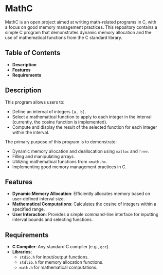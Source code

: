 # MathC

MathC is an open project aimed at writing math-related programs in C, with a focus on good memory management practices. This repository contains a simple C program that demonstrates dynamic memory allocation and the use of mathematical functions from the C standard library.

## Table of Contents

- **Description**
- **Features**
- **Requirements**


## Description

This program allows users to:

- Define an interval of integers `[a, b]`.
- Select a mathematical function to apply to each integer in the interval (currently, the cosine function is implemented).
- Compute and display the result of the selected function for each integer within the interval.

The primary purpose of this program is to demonstrate:

- Dynamic memory allocation and deallocation using `malloc` and `free`.
- Filling and manipulating arrays.
- Utilizing mathematical functions from `<math.h>`.
- Implementing good memory management practices in C.

## Features

- **Dynamic Memory Allocation**: Efficiently allocates memory based on user-defined interval size.
- **Mathematical Computations**: Calculates the cosine of integers within a specified range.
- **User Interaction**: Provides a simple command-line interface for inputting interval bounds and selecting functions.

## Requirements

- **C Compiler**: Any standard C compiler (e.g., `gcc`).
- **Libraries**:
  - `stdio.h` for input/output functions.
  - `stdlib.h` for memory allocation functions.
  - `math.h` for mathematical computations.

